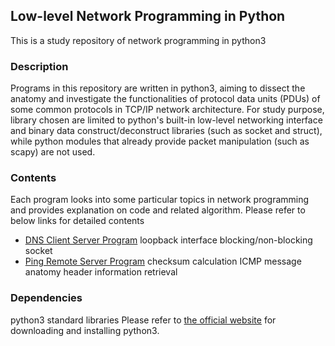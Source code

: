 ## Low-level Network Programming in Python
This is a study repository of network programming in python3 
### Description
Programs in this repository are written in python3, aiming to dissect the anatomy and investigate the functionalities of protocol data units (PDUs) of some common protocols in TCP/IP network architecture.
For study purpose, library chosen are limited to python's built-in low-level networking interface and binary data construct/deconstruct libraries (such as socket and struct), while python modules that already provide packet manipulation (such as scapy) are not used.

### Contents
Each program looks into some particular topics in network programming and provides explanation on code and related algorithm. Please refer to below links for detailed contents
- [DNS Client Server Program](https://github.com/claudiatang/network_programming_python/tree/main/DNS_client_server)
loopback interface
blocking/non-blocking socket
- [Ping Remote Server Program](https://github.com/claudiatang/network_programming_python/tree/main/ping)
checksum calculation
ICMP message anatomy
header information retrieval

### Dependencies 
python3 standard libraries
Please refer to [the official website](https://www.python.org/downloads/) for downloading and installing python3.  

